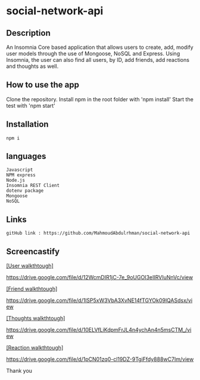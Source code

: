 # social-network-api

## Description

An Insomnia Core based application that allows users to create, add, modify user models through the use of Mongoose, NoSQL and Express. Using Insomnia, the user can also find all users, by ID, add friends, add reactions and thoughts as well.

## How to use  the app

Clone the repository.
Install npm in the root folder with 'npm install'
Start the test with 'npm start'

## Installation

```${blackBlink.name}
npm i
```

## languages

```${blackBlink.name}
Javascript
NPM express
Node.js
Insomnia REST Client
dotenv package
Mongoose
NoSQL
```

## Links

```${blackBlink.name}
gitHub link : https://github.com/MahmoudAbdulrhman/social-network-api
```

## Screencastify

[[User walkthtough]](https://youtu.be/wteOMM2g78w)

<https://drive.google.com/file/d/12WcmDIR1jC-7e_9oUGOI3eIIRVIuNnVc/view>

[[Friend walkthtough]](https://youtu.be/rTwU5MQI0Nc)

<https://drive.google.com/file/d/1lSP5xW3VbA3XvNE14fTGYOk09lQASdsx/view>

[[Thoughts walkthtough]](https://youtu.be/7g9oVB3Kloc)

<https://drive.google.com/file/d/10ELVfLiKdpmFrJL4n4ychAn4n5msCTM_/view>

[[Reaction walkthtough]](https://youtu.be/PPr2beONS0o)

<https://drive.google.com/file/d/1pCN01zq0-cl19DZ-9TgiFfdy888wC7Im/view>

Thank you
